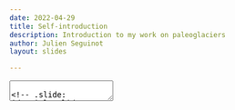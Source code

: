 ```yaml
---
date: 2022-04-29
title: Self-introduction
description: Introduction to my work on paleoglaciers
author: Julien Seguinot
layout: slides

---
```


<!-- should this be in template? -->
<section data-markdown>
    <textarea data-template>


<!-- .slide: id="title-slide" -->

# Introduction to paleoglaciers
**Julien Seguinot**, 29 Apr 2022

---

### What is a paleoglacier

<div class="multicol">
  <div class="column">
    <img src="figures/julien-film-9807xx-000010.jpg" height=240 class="fragment">
    <img src="figures/julien-film-9807xx-000013.jpg" height=240 class="fragment">
  </div>
  <div class="column">
    <img src="figures/geoportail.png" class="fragment">
  </div>
</div>

---

### Glaciers past and present

<div class="r-stack r-stretch">
  <img src="figures/worldmap_countries.png">
  <img src="figures/worldmap_glaciers.png" class="fragment">
  <img src="figures/worldmap_paleoglaciers.png" class="fragment">
  <img src="figures/worldmap_studyareas.png" class="fragment">
  <img src="figures/worldmap_workplaces.png" class="fragment">
</div>

<!-- sea level equivalents
  Antarctica: 58.3 m s.l.e. (Fretwell et al., 2013)
  Greenland: 7.3 m s.l.e. (Bamber et al., 2013)
  Additional 120 to 135 m s.l.e. (Clark and Mix, 2002) -->

---

### Erdalen, NO

<!-- .slide:
    data-background-image="figures/julien-z650-100903-124319-dev.jpg" -->

---

### Gorner Glacier, CH

<!-- .slide:
  data-background-image="figures/julien-xt10-170922-184315-170922-184318-5x8.jpg" -->

---

### Tuya Lake, CA

<!-- .slide:
    data-background-image="figures/julien-z650-120722-085925-090032-dev-2x1.jpg" -->

---

### Ice physics

Is glacier ice solid or fluid?

---

### Bowdoin Glacier, GL  <!-- .element style="top: 0" -->

<!-- .slide:
    data-background-image="figures/julien-d3200-150720-091907-dev.jpg" -->

---

<!-- .slide:
    data-background-image="figures/julien-xt1-160712-164816-dev.jpg" -->

---

### Ice as a solid

<iframe width="560" height="315"
    src="https://www.youtube.com/embed/U3F6kv3To3Y"
    allow="autoplay; fullscreen; picture-in-picture"
    allowfullscreen frameborder="0"></iframe>
<script src="https://player.vimeo.com/api/player.js"></script>

---

### Ice as a fluid

<iframe width="560" height="315"
    src="https://player.vimeo.com/video/133626869?autoplay=1&loop=1&color=ffffff&title=0&byline=0&portrait=0"
    allow="autoplay; fullscreen; picture-in-picture"
    allowfullscreen frameborder="0"></iframe>
<script src="https://player.vimeo.com/api/player.js"></script>

---

### Glacier modelling

---

<!-- Alps movie full screen -->
<!-- .slide: data-background-iframe="https://player.vimeo.com/video/294517816?autoplay=1&loop=1&color=ffffff&title=0&byline=0&portrait=0" -->

---

<!-- .slide: data-auto-animate -->

### And the link to biodiversity

<!-- FIXME P3 hover animation -->
<!-- FIXME P3 better style -->

<div class="r-stack">
  <img src="figures/cartoon-biomes-noice.svg" width="540px"
     class="fragment fade-in-then-out"/>
  <img src="figures/cartoon-biomes.svg"  width="540px"
     class="fragment"/>
</div>

---

### First achievements

julien.seguinot@uib.no <!-- .element class="fragment" -->

we have a name... <!-- .element class="fragment" -->

... and a website! <!-- .element class="fragment" -->

---

### https://mountainsinmotion.w.uib.no

<img src="figures/mountainsinmotion.png" width=480>

<!-- should this be in template? -->
    </textarea>
</section>
